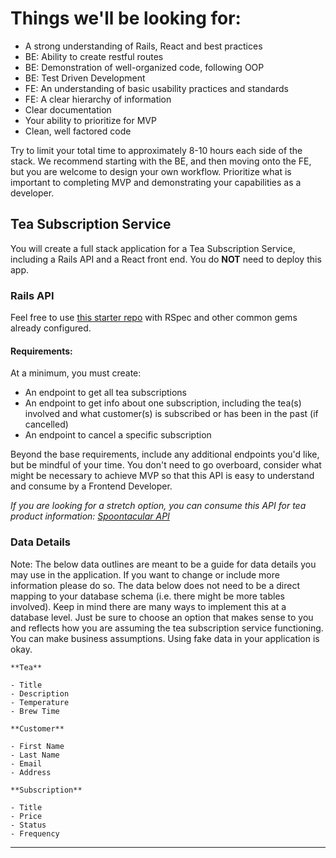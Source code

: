 # Things we'll be looking for:

- A strong understanding of Rails, React and best practices
- BE: Ability to create restful routes
- BE: Demonstration of well-organized code, following OOP
- BE: Test Driven Development
- FE: An understanding of basic usability practices and standards
- FE: A clear hierarchy of information
- Clear documentation
- Your ability to prioritize for MVP
- Clean, well factored code

Try to limit your total time to approximately 8-10 hours each side of the stack. We recommend starting with the BE, and then moving onto the FE, but you are welcome to design your own workflow. Prioritize what is important to completing MVP and demonstrating your capabilities as a developer.


## Tea Subscription Service

You will create a full stack application for a Tea Subscription Service, including a Rails API and a React front end. You do **NOT** need to deploy this app. 

### Rails API

Feel free to use [this starter repo](https://github.com/turingschool-examples/rails-api-starter) with RSpec and other common gems already configured.

#### Requirements:

At a minimum, you must create:

* An endpoint to get all tea subscriptions
* An endpoint to get info about one subscription, including the tea(s) involved and what customer(s) is subscribed or has been in the past (if cancelled)
* An endpoint to cancel a specific subscription

Beyond the base requirements, include any additional endpoints you'd like, but be mindful of your time. You don't need to go overboard, consider what might be necessary to achieve MVP so that this API is easy to understand and consume by a Frontend Developer.

 _If you are looking for a stretch option, you can consume this API for tea product information: [Spoontacular API](https://spoonacular.com/food-api/docs)_

### Data Details

Note: The below data outlines are meant to be a guide for data details you may use in the application. If you want to change or include more information please do so. The data below does not need to be a direct mapping to your database schema (i.e. there might be more tables involved). 
Keep in mind there are many ways to implement this at a database level. Just be sure to choose an option that makes sense to you and reflects how you are assuming the tea subscription service functioning. You can make business assumptions. Using fake data in your application is okay.

```
**Tea**

- Title
- Description
- Temperature
- Brew Time

**Customer**

- First Name
- Last Name
- Email
- Address

**Subscription**

- Title
- Price
- Status
- Frequency
```

-----
